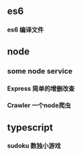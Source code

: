 ## es6

#### es6 编译文件


## node

### some node service
#### Express 简单的增删改查
#### Crawler 一个node爬虫


## typescript

#### sudoku  数独小游戏

